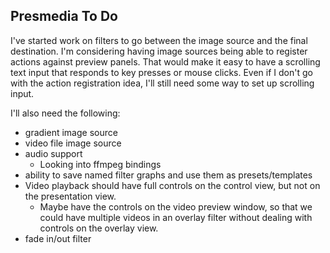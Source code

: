## Presmedia To Do

I've started work on filters to go between the image source and the final destination.
I'm considering having image sources being able to register actions against preview panels.
That would make it easy to have a scrolling text input that responds to key presses or mouse clicks.
Even if I don't go with the action registration idea, I'll still need some way to set up scrolling input.

I'll also need the following:
* gradient image source
* video file image source
* audio support
  * Looking into ffmpeg bindings
* ability to save named filter graphs and use them as presets/templates
* Video playback should have full controls on the control view, but not on the presentation view.
  * Maybe have the controls on the video preview window, so that we could have multiple videos in an overlay filter without dealing with controls on the overlay view.
* fade in/out filter